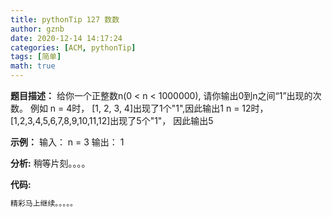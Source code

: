 ```yaml
---
title: pythonTip 127 数数
author: gznb
date: 2020-12-14 14:17:24
categories: [ACM, pythonTip]
tags: [简单]
math: true
---
```


**题目描述：**
给你一个正整数n(0 < n < 1000000), 请你输出0到n之间“1”出现的次数。
例如 n = 4时， [1, 2, 3, 4]出现了1个"1",因此输出1
     n = 12时，[1,2,3,4,5,6,7,8,9,10,11,12]出现了5个"1"， 因此输出5

**示例：**
输入：
n = 3
输出：
1


**分析:**
稍等片刻。。。。

**代码:**
```python
精彩马上继续。。。。。
```
